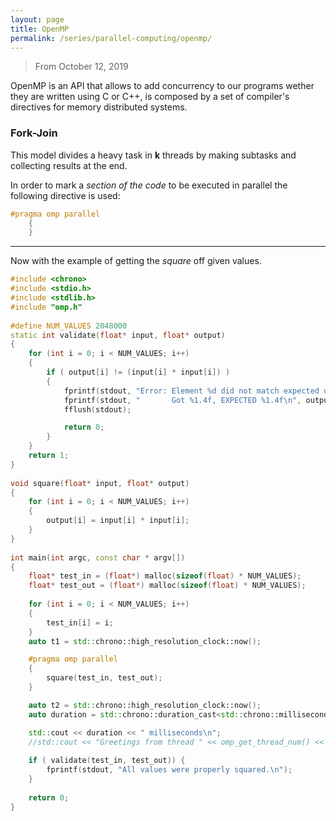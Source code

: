 ```yaml
---
layout: page
title: OpenMP
permalink: /series/parallel-computing/openmp/
---
```

> From October 12, 2019

OpenMP is an API that allows to add concurrency to our programs wether they are written using C or C++, is composed by a set of compiler's directives for memory distributed systems.

### Fork-Join
This model divides a heavy task in **k** threads by making subtasks and collecting results at the end.

In order to mark a *section of the code* to be executed in parallel the following directive is used:
```cpp
#pragma omp parallel
    {
    }
```
---

Now with the example of getting the *square* off given values.

```cpp
#include <chrono>
#include <stdio.h>
#include <stdlib.h>
#include "omp.h"
 
#define NUM_VALUES 2048000
static int validate(float* input, float* output)
{
    for (int i = 0; i < NUM_VALUES; i++)
    {
        if ( output[i] != (input[i] * input[i]) )
        {
            fprintf(stdout, "Error: Element %d did not match expected output.\n", i);
            fprintf(stdout, "       Got %1.4f, EXPECTED %1.4f\n", output[i], input[i] * input[i]);
            fflush(stdout);

            return 0;
        }
    }
    return 1;
}
 
void square(float* input, float* output)
{
    for (int i = 0; i < NUM_VALUES; i++)
    {
        output[i] = input[i] * input[i];
    }
}
 
int main(int argc, const char * argv[])
{
    float* test_in = (float*) malloc(sizeof(float) * NUM_VALUES);
    float* test_out = (float*) malloc(sizeof(float) * NUM_VALUES);
    
    for (int i = 0; i < NUM_VALUES; i++)
    {
        test_in[i] = i;
    }
    auto t1 = std::chrono::high_resolution_clock::now();

    #pragma omp parallel
    {
        square(test_in, test_out);
    }

    auto t2 = std::chrono::high_resolution_clock::now();
    auto duration = std::chrono::duration_cast<std::chrono::milliseconds>( t2 - t1 ).count();

    std::cout << duration << " milliseconds\n";
    //std::cout << "Greetings from thread " << omp_get_thread_num() << std::endl;
    
    if ( validate(test_in, test_out)) {
        fprintf(stdout, "All values were properly squared.\n");
    }
    
    return 0;
}
```
